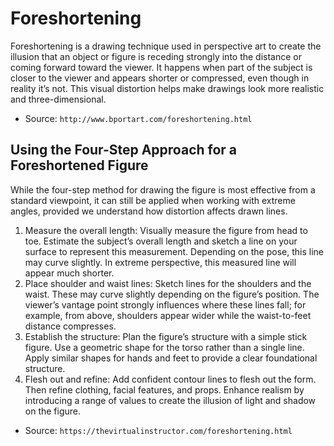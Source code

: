 # Foreshortening

Foreshortening is a drawing technique used in perspective art to create the illusion that an object or figure is receding strongly into the distance or coming forward toward the viewer. It happens when part of the subject is closer to the viewer and appears shorter or compressed, even though in reality it’s not. This visual distortion helps make drawings look more realistic and three-dimensional.

- Source: `http://www.bportart.com/foreshortening.html`

## Using the Four-Step Approach for a Foreshortened Figure
While the four-step method for drawing the figure is most effective from a standard viewpoint, it can still be applied when working with extreme angles, provided we understand how distortion affects drawn lines.

1. Measure the overall length: Visually measure the figure from head to toe. Estimate the subject’s overall length and sketch a line on your surface to represent this measurement. Depending on the pose, this line may curve slightly. In extreme perspective, this measured line will appear much shorter.
2. Place shoulder and waist lines: Sketch lines for the shoulders and the waist. These may curve slightly depending on the figure’s position. The viewer’s vantage point strongly influences where these lines fall; for example, from above, shoulders appear wider while the waist-to-feet distance compresses.
3. Establish the structure: Plan the figure’s structure with a simple stick figure. Use a geometric shape for the torso rather than a single line. Apply similar shapes for hands and feet to provide a clear foundational structure.
4. Flesh out and refine: Add confident contour lines to flesh out the form. Then refine clothing, facial features, and props. Enhance realism by introducing a range of values to create the illusion of light and shadow on the figure.

- Source: `https://thevirtualinstructor.com/foreshortening.html`
